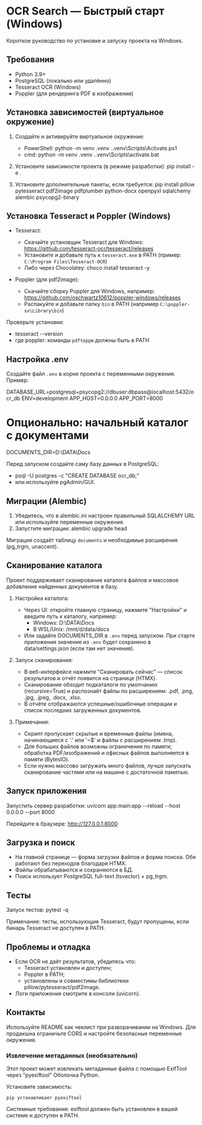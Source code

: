 # OCR Search — Быстрый старт (Windows)

Короткое руководство по установке и запуску проекта на Windows.

## Требования
- Python 3.9+
- PostgreSQL (локально или удалённо)
- Tesseract OCR (Windows)
- Poppler (для рендеринга PDF в изображения)

## Установка зависимостей (виртуальное окружение)
1. Создайте и активируйте виртуальное окружение:
   - PowerShell:
     python -m venv .venv
     .\.venv\Scripts\Activate.ps1
   - cmd:
     python -m venv .venv
     .\.venv\Scripts\activate.bat

2. Установите зависимости проекта (в режиме разработки):
   pip install -e .

3. Установите дополнительные пакеты, если требуется:
   pip install pillow pytesseract pdf2image pdfplumber python-docx openpyxl sqlalchemy alembic psycopg2-binary

## Установка Tesseract и Poppler (Windows)
- Tesseract:
  - Скачайте установщик Tesseract для Windows: https://github.com/tesseract-ocr/tesseract/releases
  - Установите и добавьте путь к `tesseract.exe` в PATH (пример: `C:\Program Files\Tesseract-OCR`)
  - Либо через Chocolatey:
    choco install tesseract -y

- Poppler (для pdf2image):
  - Скачайте сборку Poppler для Windows, например: https://github.com/oschwartz10612/poppler-windows/releases
  - Распакуйте и добавьте папку `bin` в PATH (например `C:\poppler-xx\Library\bin`)

Проверьте установки:
- tesseract --version
- где poppler: команды `pdftoppm` должны быть в PATH

## Настройка .env
Создайте файл `.env` в корне проекта с переменными окружения. Пример:

DATABASE_URL=postgresql+psycopg2://dbuser:dbpass@localhost:5432/ocr_db
ENV=development
APP_HOST=0.0.0.0
APP_PORT=8000
# Опционально: начальный каталог с документами
DOCUMENTS_DIR=D:\DATA\Docs

Перед запуском создайте саму базу данных в PostgreSQL:
- psql -U postgres -c "CREATE DATABASE ocr_db;"
- или используйте pgAdmin/GUI.

## Миграции (Alembic)
1. Убедитесь, что в alembic.ini настроен правильный SQLALCHEMY URL или используйте переменные окружения.
2. Запустите миграции:
   alembic upgrade head

Миграция создаёт таблицу `documents` и необходимые расширения (pg_trgm, unaccent).

## Сканирование каталога
Проект поддерживает сканирование каталога файлов и массовое добавление найденных документов в базу.

1. Настройка каталога:
   - Через UI: откройте главную страницу, нажмите "Настройки" и введите путь к каталогу, например:
     - Windows: D:\DATA\Docs
     - В WSL/Unix: /mnt/d/data/docs
   - Или задайте DOCUMENTS_DIR в `.env` перед запуском. При старте приложения значение из `.env` будет сохранено в data/settings.json (если там нет значения).

2. Запуск сканирования:
   - В веб-интерфейсе нажмите "Сканировать сейчас" — список результатов и отчёт появится на странице (HTMX).
   - Сканирование обходит подкаталоги по умолчанию (recursive=True) и распознаёт файлы по расширениям: .pdf, .png, .jpg, .jpeg, .docx, .xlsx.
   - В отчёте отображаются успешные/ошибочные операции и список последних загруженных документов.

3. Примечания:
   - Скрипт пропускает скрытые и временные файлы (имена, начинающиеся с '.' или '~$' и файлы с расширением .tmp).
   - Для больших файлов возможны ограничения по памяти; обработка PDF/изображений и офисных файлов выполняется в памяти (BytesIO).
   - Если нужно массово загружать много файлов, лучше запускать сканирование частями или на машине с достаточной памятью.

## Запуск приложения
Запустить сервер разработки:
uvicorn app.main:app --reload --host 0.0.0.0 --port 8000

Перейдите в браузере: http://127.0.0.1:8000

## Загрузка и поиск
- На главной странице — форма загрузки файлов и форма поиска. Обе работают без переходов благодаря HTMX.
- Файлы обрабатываются и сохраняются в БД.
- Поиск использует PostgreSQL full-text (tsvector) + pg_trgm.

## Тесты
Запуск тестов:
pytest -q

Примечание: тесты, использующие Tesseract, будут пропущены, если бинарь Tesseract не доступен в PATH.

## Проблемы и отладка
- Если OCR не даёт результатов, убедитесь что:
  - Tesseract установлен и доступен;
  - Poppler в PATH;
  - установлены и совместимы библиотеки pillow/pytesseract/pdf2image.
- Логи приложения смотрите в консоли (uvicorn).

## Контакты
Используйте README как чеклист при разворачивании на Windows. Для продакшна ограничьте CORS и настройте безопасные переменные окружения.

### Извлечение метаданных (необязательно)

Этот проект может извлекать метаданные файла с помощью ExifTool через "pyexiftool" Оболочка Python.

Установите зависимость:
```
pip устанавливает pyexiftool
```

Системные требования: exiftool должен быть установлен в вашей системе и доступен в PATH.